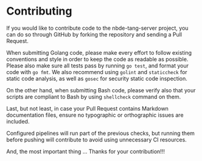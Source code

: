 # Contributing

If you would like to contribute code to the nbde-tang-server project, you can do so
through GitHub by forking the repository and sending a Pull Request.

When submitting Golang code, please make every effort to follow existing conventions
and style in order to keep the code as readable as possible. Please also make sure
all tests pass by running `go test`, and format your code with `go fmt`.
We also recommend using `golint` and `staticcheck` for static code analysis,
as well as `gosec` for security static code inspection.

On the other hand, when submitting Bash code, please verify also that your scripts
are compliant to Bash by using `shellcheck` command on them.

Last, but not least, in case your Pull Request contains Markdown documentation files,
ensure no typographic or orthographic issues are included.

Configured pipelines will run part of the previous checks, but running them before pushing
will contribute to avoid using unnecessary CI resources.

And, the most important thing ... Thanks for your contribution!!!
